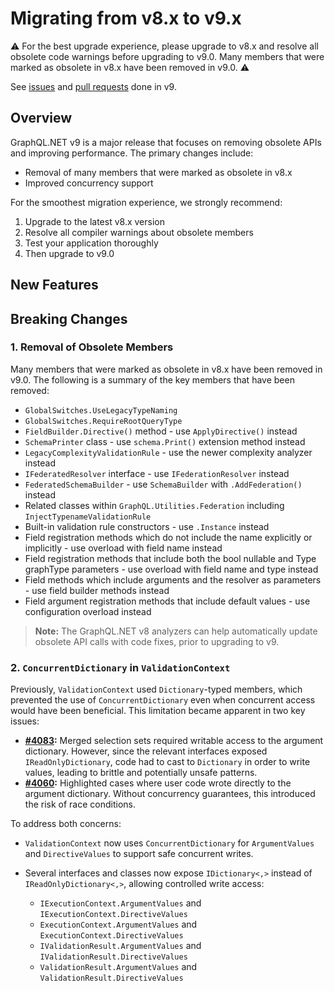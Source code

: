 # Migrating from v8.x to v9.x

:warning: For the best upgrade experience, please upgrade to v8.x and resolve all obsolete code warnings
before upgrading to v9.0. Many members that were marked as obsolete in v8.x have been removed in v9.0. :warning:

See [issues](https://github.com/graphql-dotnet/graphql-dotnet/issues?q=milestone%3A9.0.0+is%3Aissue+is%3Aclosed) and
[pull requests](https://github.com/graphql-dotnet/graphql-dotnet/pulls?q=is%3Apr+milestone%3A9.0.0+is%3Aclosed) done in v9.

## Overview

GraphQL.NET v9 is a major release that focuses on removing obsolete APIs and improving performance. The primary changes include:

- Removal of many members that were marked as obsolete in v8.x
- Improved concurrency support

For the smoothest migration experience, we strongly recommend:

1. Upgrade to the latest v8.x version
2. Resolve all compiler warnings about obsolete members
3. Test your application thoroughly
4. Then upgrade to v9.0

## New Features

## Breaking Changes

### 1. Removal of Obsolete Members

Many members that were marked as obsolete in v8.x have been removed in v9.0. The following is a summary of the key members that have been removed:

- `GlobalSwitches.UseLegacyTypeNaming`
- `GlobalSwitches.RequireRootQueryType`
- `FieldBuilder.Directive()` method - use `ApplyDirective()` instead
- `SchemaPrinter` class - use `schema.Print()` extension method instead
- `LegacyComplexityValidationRule` - use the newer complexity analyzer instead
- `IFederatedResolver` interface - use `IFederationResolver` instead
- `FederatedSchemaBuilder` - use `SchemaBuilder` with `.AddFederation()` instead
- Related classes within `GraphQL.Utilities.Federation` including `InjectTypenameValidationRule`
- Built-in validation rule constructors - use `.Instance` instead
- Field registration methods which do not include the name explicitly or implicitly - use overload with field name instead
- Field registration methods that include both the bool nullable and Type graphType parameters - use overload with field name and type instead
- Field methods which include arguments and the resolver as parameters - use field builder methods instead
- Field argument registration methods that include default values - use configuration overload instead

> **Note:** The GraphQL.NET v8 analyzers can help automatically update obsolete API calls with code fixes, prior to upgrading to v9.

### 2. `ConcurrentDictionary` in `ValidationContext`

Previously, `ValidationContext` used `Dictionary`-typed members, which prevented the use of `ConcurrentDictionary` even when concurrent access would have been beneficial. This limitation became apparent in two key issues:

- **[#4083](https://github.com/graphql-dotnet/graphql-dotnet/issues/4083):** Merged selection sets required writable access to the argument dictionary. However, since the relevant interfaces exposed `IReadOnlyDictionary`, code had to cast to `Dictionary` in order to write values, leading to brittle and potentially unsafe patterns.
- **[#4060](https://github.com/graphql-dotnet/graphql-dotnet/issues/4060):** Highlighted cases where user code wrote directly to the argument dictionary. Without concurrency guarantees, this introduced the risk of race conditions.

To address both concerns:

- `ValidationContext` now uses `ConcurrentDictionary` for `ArgumentValues` and `DirectiveValues` to support safe concurrent writes.
- Several interfaces and classes now expose `IDictionary<,>` instead of `IReadOnlyDictionary<,>`, allowing controlled write access:

  - `IExecutionContext.ArgumentValues` and `IExecutionContext.DirectiveValues`
  - `ExecutionContext.ArgumentValues` and `ExecutionContext.DirectiveValues`
  - `IValidationResult.ArgumentValues` and `IValidationResult.DirectiveValues`
  - `ValidationResult.ArgumentValues` and `ValidationResult.DirectiveValues`

